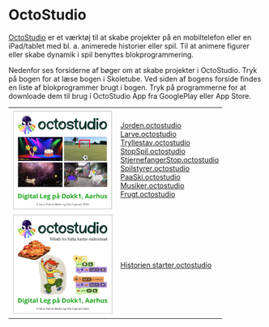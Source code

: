 # OctoStudio
<a href="https://octostudio.org/en/" target="_blank">OctoStudio</a> er et værktøj til at skabe projekter på en mobiltelefon eller en iPad/tablet med bl. a. animerede historier eller spil. Til at animere figurer eller skabe dynamik i spil benyttes blokprogrammering. 

Nedenfor ses forsiderne af bøger om at skabe projekter i OctoStudio. 
Tryk på bogen for at læse bogen i Skoletube. Ved siden af bogens forside findes en liste af blokprogrammer brugt i bogen. Tryk på programmerne for at downloade dem til brug i 
OctoStudio App fra GooglePlay eller App Store.
<table>
  <tr>
    <td>
      <a href="https://read.bookcreator.com/wrToTHuZFwS2G-jisbgkwLQWjcL9JgZ46ZobJpdKivc/rc4fDuMxRnidCn0T6XO1Rg" target="_blank">
      <img src="KomIgang.png" alt="OctoStudio" width="200"></a>
    </td>
    <td>
      <a href="https://ocaprani.github.io/OctoStudio/Jorden.octostudio" target="_blank" download>Jorden.octostudio</a><br>
      <a href="https://ocaprani.github.io/OctoStudio/Larve.octostudio" target="_blank" download>Larve.octostudio</a><br> 
      <a href="https://ocaprani.github.io/OctoStudio/Tryllestav.octostudio" target="_blank" download>Tryllestav.octostudio</a><br> 
      <a href="https://ocaprani.github.io/OctoStudio/StopSpil.octostudio" target="_blank" download>StopSpil.octostudio</a><br> 
      <a href="https://ocaprani.github.io/OctoStudio/StjernefangerStop.octostudio" target="_blank" download>StjernefangerStop.octostudio</a><br> 
      <a href="https://ocaprani.github.io/OctoStudio/Spilstyrer.octostudio" target="_blank" download>Spilstyrer.octostudio</a><br> 
      <a href="https://ocaprani.github.io/OctoStudio/PaaSki.octostudio" target="_blank" download>PaaSki.octostudio</a><br> 
      <a href="https://ocaprani.github.io/OctoStudio/Musiker.octostudio" target="_blank" download>Musiker.octostudio</a><br> 
      <a href="https://ocaprani.github.io/OctoStudio/Frugt.octostudio" target="_blank" download>Frugt.octostudio</a><br> 
    </td>
    <tr></tr>
    <td>
      <a href="https://www.skoletube.dk/video/9483437/k3laify6kk39gnjuu7mo3g3aqyf10dxc9d902zbj" target="_blank">
      <img src="Villads.png" alt="Villads fra Valby" width="200"></a>
    </td>
    <td>
      <a href="https://ocaprani.github.io/OctoStudio/Villads/Historien starter.octostudio" target="_blank" download>Historien starter.octostudio</a><br> 
    </td>
  </tr>
</table>
